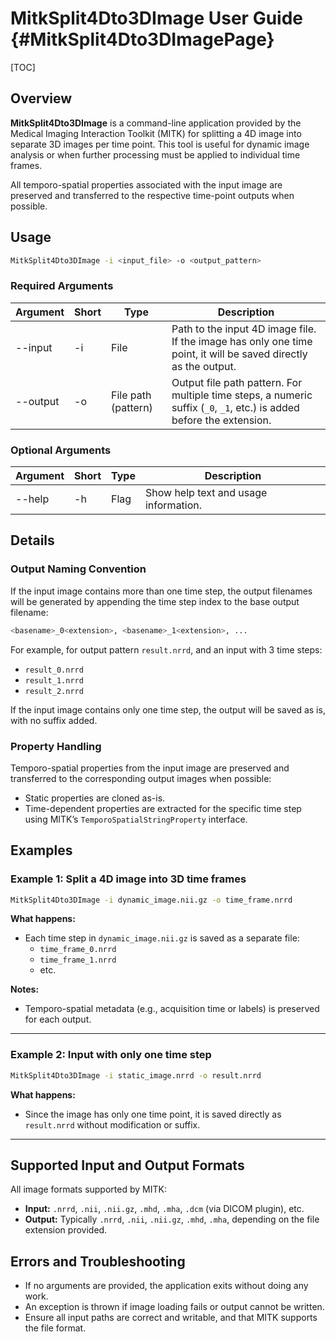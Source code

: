 # MitkSplit4Dto3DImage User Guide {#MitkSplit4Dto3DImagePage}

[TOC]

## Overview

**MitkSplit4Dto3DImage** is a command-line application provided by the Medical Imaging Interaction Toolkit (MITK) for splitting a 4D image into separate 3D images per time point. This tool is useful for dynamic image analysis or when further processing must be applied to individual time frames.

All temporo-spatial properties associated with the input image are preserved and transferred to the respective time-point outputs when possible.


## Usage

```bash
MitkSplit4Dto3DImage -i <input_file> -o <output_pattern>
```

### Required Arguments

| Argument | Short | Type | Description |
|----------|-------|------|-------------|
| --input | -i | File | Path to the input 4D image file. If the image has only one time point, it will be saved directly as the output. |
| --output | -o | File path (pattern) | Output file path pattern. For multiple time steps, a numeric suffix (`_0`, `_1`, etc.) is added before the extension. |

### Optional Arguments

| Argument | Short | Type | Description |
|----------|-------|------|-------------|
| --help | -h | Flag | Show help text and usage information. |


## Details

### Output Naming Convention

If the input image contains more than one time step, the output filenames will be generated by appending the time step index to the base output filename:

```bash
<basename>_0<extension>, <basename>_1<extension>, ...
```

For example, for output pattern `result.nrrd`, and an input with 3 time steps:

- `result_0.nrrd`
- `result_1.nrrd`
- `result_2.nrrd`

If the input image contains only one time step, the output will be saved as is, with no suffix added.

### Property Handling

Temporo-spatial properties from the input image are preserved and transferred to the corresponding output images when possible:

- Static properties are cloned as-is.
- Time-dependent properties are extracted for the specific time step using MITK’s `TemporoSpatialStringProperty` interface.


## Examples

### Example 1: Split a 4D image into 3D time frames

```bash
MitkSplit4Dto3DImage -i dynamic_image.nii.gz -o time_frame.nrrd
```

**What happens:**

- Each time step in `dynamic_image.nii.gz` is saved as a separate file:
  - `time_frame_0.nrrd`
  - `time_frame_1.nrrd`
  - etc.

**Notes:**
- Temporo-spatial metadata (e.g., acquisition time or labels) is preserved for each output.

---

### Example 2: Input with only one time step

```bash
MitkSplit4Dto3DImage -i static_image.nrrd -o result.nrrd
```

**What happens:**

- Since the image has only one time point, it is saved directly as `result.nrrd` without modification or suffix.

---

## Supported Input and Output Formats

All image formats supported by MITK:

- **Input:** `.nrrd`, `.nii`, `.nii.gz`, `.mhd`, `.mha`, `.dcm` (via DICOM plugin), etc.
- **Output:** Typically `.nrrd`, `.nii`, `.nii.gz`, `.mhd`, `.mha`, depending on the file extension provided.


## Errors and Troubleshooting

- If no arguments are provided, the application exits without doing any work.
- An exception is thrown if image loading fails or output cannot be written.
- Ensure all input paths are correct and writable, and that MITK supports the file format.
